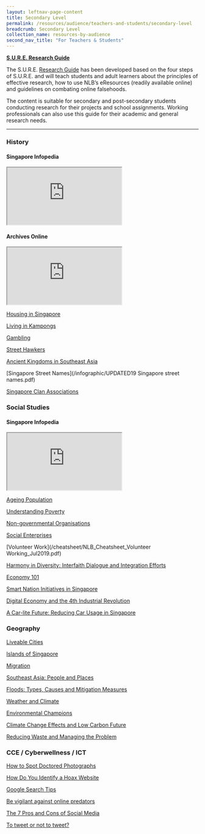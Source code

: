 ```yaml
---
layout: leftnav-page-content
title: Secondary Level
permalink: /resources/audience/teachers-and-students/secondary-level
breadcrumb: Secondary Level
collection_name: resources-by-audience
second_nav_title: "For Teachers & Students"
---
```


**[S.U.R.E. Research Guide](/blog/home-based-learning/DD00006)**

The S.U.R.E. [Research Guide](/blog/home-based-learning/DD00006) has been developed based on the four steps of S.U.R.E. and will teach students and adult learners about the principles of effective research, how to use NLB’s eResources (readily available online) and guidelines on combating online falsehoods.

The content is suitable for secondary and post-secondary students conducting research for their projects and school assignments. Working professionals can also use this guide for their academic and general research needs.

<hr>

### History

#### Singapore Infopedia

<div class="resp-container">
	<iframe class="resp-iframe" src="https://www.youtube.com/embed/TfSNrJttMk4" gesture="media" allow="encrypted-media" allowfullscreen></iframe>
</div>


#### Archives Online

<div class="resp-container">
	<iframe class="resp-iframe" src="https://www.youtube.com/embed/27xY2ZuG57o" gesture="media" allow="encrypted-media" allowfullscreen></iframe>
</div>

[Housing in Singapore](/infographic/BigPicture_Housing-in-Singapore.pdf) 

[Living in Kampongs](/infographic/BigPicture_KampongLife_FINAL-publish-Aug2017.pdf) 

[Gambling](/infographic/BigPicture-theme04-Gambling_FINAL-publish.pdf)

[Street Hawkers](/infographic/BigPicture-theme01-Street-Hawkers_FINAL-publish-Aug2017.pdf) 

[Ancient Kingdoms in Southeast Asia](/cheatsheet/NLB_Cheatsheet_SEAKingdom_Jul2019.pdf) 

[Singapore Street Names](/infographic/UPDATED19 Singapore street names.pdf) 

[Singapore Clan Associations](/infographic/NLB_A1infographic_Sg-Clan-Associations.pdf)  


### **Social Studies**

#### Singapore Infopedia

<div class="resp-container">
	<iframe class="resp-iframe" src="https://www.youtube.com/embed/TfSNrJttMk4" gesture="media" allow="encrypted-media" allowfullscreen></iframe>
</div>

[Ageing Population](/cheatsheet/NLB_CheatSheets7_Ageing-Population.pdf) 

[Understanding Poverty](/cheatsheet/NLB_Cheatsheet_Poverty_Jul2019.pdf) 

[Non-governmental Organisations](/cheatsheet/Cheatsheet4_NGO-FA.pdf) 

[Social Enterprises](/cheatsheet/Cheatsheet1_Social-Enterprise.pdf) 

[Volunteer Work](/cheatsheet/NLB_Cheatsheet_Volunteer Working_Jul2019.pdf)

[Harmony in Diversity: Interfaith Dialogue and Integration Efforts](/cheatsheet/NLB_Cheatsheet_Harmony_in_diversity_Jul2019.pdf) 

[Economy 101](/cheatsheet/Cheat-sheet-Economy-lowres.pdf) 

[Smart Nation Initiatives in Singapore](/cheatsheet/NLB_Cheatsheet_Smart_Nation_Initiatives_Jul2019.pdf) 

[Digital Economy and the 4th Industrial Revolution](/cheatsheet/NLB_Cheatsheet_Digital_Economy_Jul2019.pdf) 

[A Car-lite Future: Reducing Car Usage in Singapore](/cheatsheet/NLB_Cheatsheet_Carlite_Jul2019.pdf) 


### **Geography**

[Liveable Cities](/cheatsheet/NLB_Cheatsheet_Liveable_Cities_Jul2019.pdf) 

[Islands of Singapore](/cheatsheet/NLB_Cheatsheet_Migration_Jul2019.pdf) 

[Migration](/cheatsheet/NLB_Cheatsheet_Migration_Jul2019.pdf) 

[Southeast Asia: People and Places](/cheatsheet/NLB_Cheatsheet_SEA_People_and_Places_Jul2019.pdf) 

[Floods: Types, Causes and Mitigation Measures](/cheatsheet/NLB_Cheatsheet_09_Flood.pdf) 

[Weather and Climate](/cheatsheet/NLB_Cheatsheet_WeatherandClimate_Jul2019.pdf) 

[Environmental Champions](/cheatsheet/Cheatsheet2_Environment.pdf) 

[Climate Change Effects and Low Carbon Future](/cheatsheet/NLB_Cheatsheet_11_ClimateChange.pdf) 

[Reducing Waste and Managing the Problem](/cheatsheet/NLB_Cheatsheet_Reducing_Waste_Jul2019.pdf) 


### CCE / Cyberwellness / ICT

[How to Spot Doctored Photographs](/infographic/Infographics7_FA-Low-Res.pdf)

[How Do You Identify a Hoax Website](/infographic/Infographics5_FA-Low-Res.pdf)

[Google Search Tips](/infographic/NLB_Infographic_GoogleSearchTips.pdf)

[Be vigilant against online predators](/infographic/NLB_Infographic_BeVigilant.pdf)

[The 7 Pros and Cons of Social Media](/cheatsheet/NLB_CHEATSHEET_SocialMedia-ProsandCons.pdf) 

[To tweet or not to tweet?](/infographic/NLB-inforgraphics-tweet.pdf)